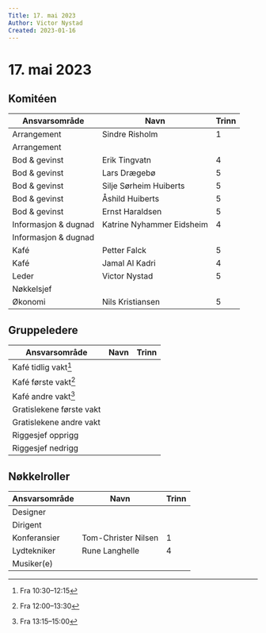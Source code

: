 ```yaml
---
Title: 17. mai 2023
Author: Victor Nystad
Created: 2023-01-16
---
```


# 17. mai 2023

## Komitéen

| Ansvarsområde | Navn | Trinn |
|--|--|--|
| Arrangement | Sindre Risholm | 1 |
| Arrangement | | |
| Bod & gevinst | Erik Tingvatn | 4 |
| Bod & gevinst | Lars Drægebø | 5 |
| Bod & gevinst | Silje Sørheim Huiberts | 5 |
| Bod & gevinst | Åshild Huiberts | 5 |
| Bod & gevinst | Ernst Haraldsen  | 5 |
| Informasjon & dugnad | Katrine Nyhammer Eidsheim | 4 |
| Informasjon & dugnad | | |
| Kafé | Petter Falck | 5 |
| Kafé | Jamal Al Kadri | 4 |
| Leder | Victor Nystad | 5 |
| Nøkkelsjef |  |  |
| Økonomi | Nils Kristiansen | 5 |


## Gruppeledere

| Ansvarsområde | Navn | Trinn |
|--|--|--|
| Kafé tidlig vakt[^1] | | |
| Kafé første vakt[^2] | | |
| Kafé andre vakt[^3] | | |
| Gratislekene første vakt | | |
| Gratislekene andre vakt | | |
| Riggesjef opprigg | | |
| Riggesjef nedrigg | | |


## Nøkkelroller

| Ansvarsområde | Navn | Trinn |
|--|--|--|
| Designer | | |
| Dirigent | | |
| Konferansier | Tom-Christer Nilsen | 1 |
| Lydtekniker | Rune Langhelle | 4 |
| Musiker(e) | | |



[^1]: Fra 10:30–12:15
[^2]: Fra 12:00–13:30
[^3]: Fra 13:15–15:00
